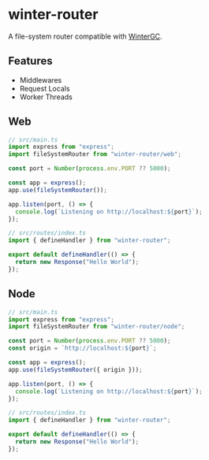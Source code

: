 # winter-router

A file-system router compatible with [WinterGC](https://wintercg.org/).

## Features

- Middlewares
- Request Locals
- Worker Threads

## Web

```ts
// src/main.ts
import express from "express";
import fileSystemRouter from "winter-router/web";

const port = Number(process.env.PORT ?? 5000);

const app = express();
app.use(fileSystemRouter());

app.listen(port, () => {
  console.log(`Listening on http://localhost:${port}`);
});

// src/routes/index.ts
import { defineHandler } from "winter-router";

export default defineHandler(() => {
  return new Response("Hello World");
});
```

## Node

```ts
// src/main.ts
import express from "express";
import fileSystemRouter from "winter-router/node";

const port = Number(process.env.PORT ?? 5000);
const origin = `http://localhost:${port}`;

const app = express();
app.use(fileSystemRouter({ origin }));

app.listen(port, () => {
  console.log(`Listening on http://localhost:${port}`);
});

// src/routes/index.ts
import { defineHandler } from "winter-router";

export default defineHandler(() => {
  return new Response("Hello World");
});
```

